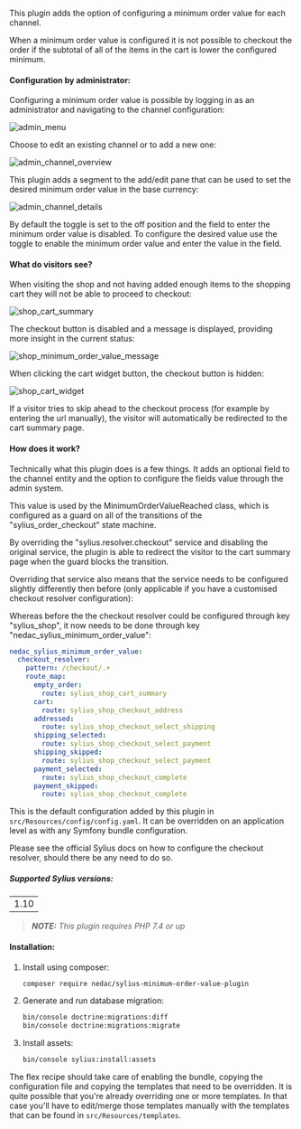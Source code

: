 This plugin adds the option of configuring a minimum order value for each channel.

When a minimum order value is configured
it is not possible to checkout the order if the subtotal of all of the items in the cart is lower the configured minimum.

#### Configuration by administrator:
Configuring a minimum order value is possible by logging in as an administrator and navigating to the channel configuration:

![admin_menu](admin_menu.png)

Choose to edit an existing channel or to add a new one:

![admin_channel_overview](admin_channel_overview.png)

This plugin adds a segment to the add/edit pane that can be used to set the desired minimum order value in the base currency:

![admin_channel_details](admin_channel_details.png)

By default the toggle is set to the off position and the field to enter the minimum order value is disabled.
To configure the desired value use the toggle to enable the minimum order value and enter the value in the field.

#### What do visitors see?

When visiting the shop and not having added enough items to the shopping cart they will not be able to proceed to checkout:

![shop_cart_summary](shop_cart_summary.png)

The checkout button is disabled and a message is displayed, providing more insight in the current status:

![shop_minimum_order_value_message](shop_minimum_order_value_message.png)

When clicking the cart widget button, the checkout button is hidden:

![shop_cart_widget](shop_cart_widget.png)

If a visitor tries to skip ahead to the checkout process (for example by entering the url manually), the visitor
will automatically be redirected to the cart summary page.

#### How does it work?

Technically what this plugin does is a few things. It adds an optional field to the channel entity and the option to configure
the fields value through the admin system.

This value is used by the MinimumOrderValueReached class, which is configured as a guard on all of the transitions of the "sylius_order_checkout"
state machine.

By overriding the "sylius.resolver.checkout" service and disabling the original service, the plugin is able to redirect the
visitor to the cart summary page when the guard blocks the transition.

Overriding that service also means that the service needs to be configured slightly differently then before (only applicable if you have a customised checkout resolver configuration):

Whereas before the the checkout resolver could be configured through key "sylius_shop", it now needs to be done through key "nedac_sylius_minimum_order_value":
```yaml
nedac_sylius_minimum_order_value:
  checkout_resolver:
    pattern: /checkout/.+
    route_map:
      empty_order:
        route: sylius_shop_cart_summary
      cart:
        route: sylius_shop_checkout_address
      addressed:
        route: sylius_shop_checkout_select_shipping
      shipping_selected:
        route: sylius_shop_checkout_select_payment
      shipping_skipped:
        route: sylius_shop_checkout_select_payment
      payment_selected:
        route: sylius_shop_checkout_complete
      payment_skipped:
        route: sylius_shop_checkout_complete
```
This is the default configuration added by this plugin in `src/Resources/config/config.yaml`. It can be overridden on an 
application level as with any Symfony bundle configuration.

Please see the official Sylius docs on how to configure the checkout resolver, should there be any need to do so.

##### Supported Sylius versions:
<table>
    <tr><td>1.10</td></tr>
</table>

> **_NOTE:_** *This plugin requires PHP 7.4 or up*

#### Installation:
1. Install using composer:
    ```bash
    composer require nedac/sylius-minimum-order-value-plugin
    ```

2. Generate and run database migration:
    ```bash
    bin/console doctrine:migrations:diff
    bin/console doctrine:migrations:migrate
    ```

3. Install assets:
    ```bash
    bin/console sylius:install:assets
    ```

The flex recipe should take care of enabling the bundle, copying the configuration file and copying the templates that
need to be overridden. It is quite possible that you're already overriding one or more templates.
In that case you'll have to edit/merge those templates manually with the templates that can be found in
`src/Resources/templates`.
